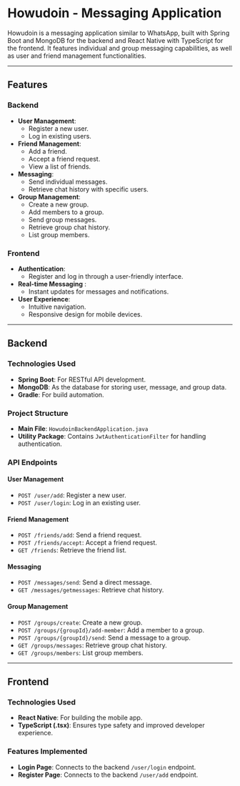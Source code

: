 # Howudoin - Messaging Application

Howudoin is a messaging application similar to WhatsApp, built with Spring Boot and MongoDB for the backend and React Native with TypeScript for the frontend. It features individual and group messaging capabilities, as well as user and friend management functionalities.

---

## Features

### Backend
- **User Management**:
  - Register a new user.
  - Log in existing users.
- **Friend Management**:
  - Add a friend.
  - Accept a friend request.
  - View a list of friends.
- **Messaging**:
  - Send individual messages.
  - Retrieve chat history with specific users.
- **Group Management**:
  - Create a new group.
  - Add members to a group.
  - Send group messages.
  - Retrieve group chat history.
  - List group members.

### Frontend
- **Authentication**:
  - Register and log in through a user-friendly interface.
- **Real-time Messaging** :
  - Instant updates for messages and notifications.
- **User Experience**:
  - Intuitive navigation.
  - Responsive design for mobile devices.

---

## Backend

### Technologies Used
- **Spring Boot**: For RESTful API development.
- **MongoDB**: As the database for storing user, message, and group data.
- **Gradle**: For build automation.

### Project Structure
- **Main File**: `HowudoinBackendApplication.java`
- **Utility Package**: Contains `JwtAuthenticationFilter` for handling authentication.

### API Endpoints
#### User Management
- `POST /user/add`: Register a new user.
- `POST /user/login`: Log in an existing user.

#### Friend Management
- `POST /friends/add`: Send a friend request.
- `POST /friends/accept`: Accept a friend request.
- `GET /friends`: Retrieve the friend list.

#### Messaging
- `POST /messages/send`: Send a direct message.
- `GET /messages/getmessages`: Retrieve chat history.

#### Group Management
- `POST /groups/create`: Create a new group.
- `POST /groups/{groupId}/add-member`: Add a member to a group.
- `POST /groups/{groupId}/send`: Send a message to a group.
- `GET /groups/messages`: Retrieve group chat history.
- `GET /groups/members`: List group members.

---

## Frontend

### Technologies Used
- **React Native**: For building the mobile app.
- **TypeScript (.tsx)**: Ensures type safety and improved developer experience.

### Features Implemented
- **Login Page**: Connects to the backend `/user/login` endpoint.
- **Register Page**: Connects to the backend `/user/add` endpoint.



